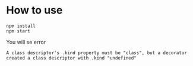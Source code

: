 # How to use

```
npm install
npm start
```

You will se error
```
A class descriptor's .kind property must be "class", but a decorator created a class descriptor with .kind "undefined"
```